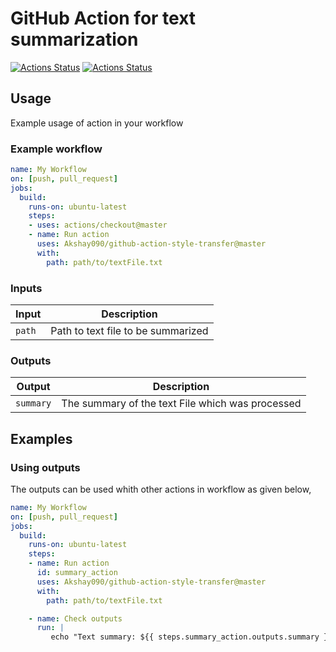 # GitHub Action for text summarization

[![Actions Status](https://github.com/Akshay090/github-action-style-transfer/workflows/Lint/badge.svg)](https://github.com/Akshay090/github-action-style-transfer/actions)
[![Actions Status](https://github.com/Akshay090/github-action-style-transfer/workflows/Integration%20Test/badge.svg)](https://github.com/Akshay090/github-action-style-transfer/actions)

## Usage

Example usage of action in your workflow

### Example workflow

```yaml
name: My Workflow
on: [push, pull_request]
jobs:
  build:
    runs-on: ubuntu-latest
    steps:
    - uses: actions/checkout@master
    - name: Run action
      uses: Akshay090/github-action-style-transfer@master
      with:
        path: path/to/textFile.txt
```

### Inputs

| Input                                             | Description                                        |
|------------------------------------------------------|-----------------------------------------------|
| `path`  | Path to text file to be summarized    |

### Outputs

| Output                                             | Description                                        |
|------------------------------------------------------|-----------------------------------------------|
| `summary`  | The summary of the text File which was processed    |

## Examples

### Using outputs

The outputs can be used whith other actions in workflow as given below, 

```yaml
name: My Workflow
on: [push, pull_request]
jobs:
  build:
    runs-on: ubuntu-latest
    steps:
    - name: Run action
      id: summary_action
      uses: Akshay090/github-action-style-transfer@master
      with:
        path: path/to/textFile.txt

    - name: Check outputs
      run: |
         echo "Text summary: ${{ steps.summary_action.outputs.summary }}"
```